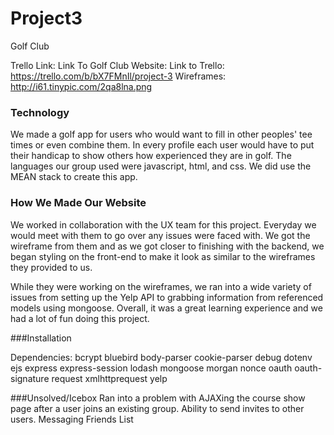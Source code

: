 # Project3
Golf Club

Trello Link:
Link To Golf Club Website:
Link to Trello: https://trello.com/b/bX7FMnIl/project-3
Wireframes:
http://i61.tinypic.com/2qa8lna.png

### Technology

We made a golf app for users who would want to fill in other peoples' tee times or even combine them. In every profile each user would have to put their handicap to show others how experienced they are in golf. The languages our group used were javascript, html, and css. We did use the MEAN stack to create this app.

### How We Made Our Website

We worked in collaboration with the UX team for this project.  Everyday we would meet with them to go over any issues were faced with.  We got the wireframe from them and as we got closer to finishing with the backend, we began styling on the front-end to make it look as similar to the wireframes they provided to us.

While they were working on the wireframes, we ran into a wide variety of issues from setting up the Yelp API to grabbing information from referenced models using mongoose. Overall, it was a great learning experience and we had a lot of fun doing this project.

###Installation

Dependencies:
bcrypt
bluebird
body-parser
cookie-parser
debug
dotenv
ejs
express
express-session
lodash
mongoose
morgan
nonce
oauth
oauth-signature
request
xmlhttprequest
yelp


###Unsolved/Icebox
Ran into a problem with AJAXing the course show page after a user joins an existing group.
Ability to send invites to other users.
Messaging
Friends List



